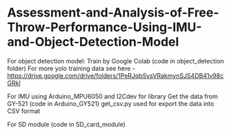 # Assessment-and-Analysis-of-Free-Throw-Performance-Using-IMU-and-Object-Detection-Model
For object detection model:
Train by Google Colab (code in object_detection folder)
For more yolo training data see here - https://drive.google.com/drive/folders/1PeRJqbSysVRakmynSJS4DB41v98cGRkl

For IMU
using Arduino_MPU6050 and I2Cdev for library 
Get the data from GY-521 (code in Arduino_GY521)
get_csv.py used for export the data into CSV format

For SD module
(code in SD_card_module)


